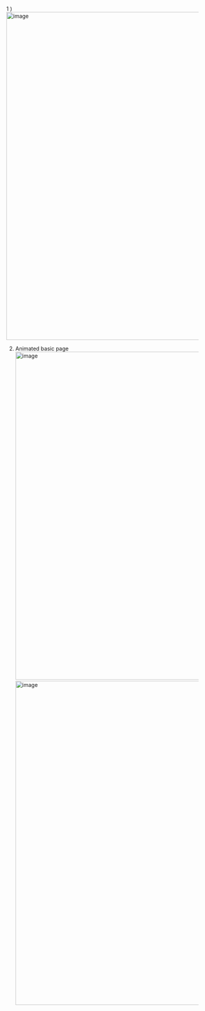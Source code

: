1 )
<img width="1919" height="860" alt="image" src="https://github.com/user-attachments/assets/2513a06c-317d-467e-8036-21270ffe0781" />

2) Animated basic page
   <img width="1919" height="860" alt="image" src="https://github.com/user-attachments/assets/82824cd5-3adf-4574-8313-ed9edc922aaf" />
   <img width="1919" height="850" alt="image" src="https://github.com/user-attachments/assets/277dc398-dc22-41d3-a7a1-cac6542e5f33" />


